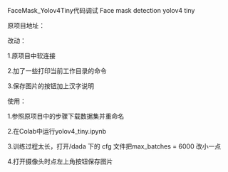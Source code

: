 FaceMask_Yolov4Tiny代码调试 Face mask detection yolov4 tiny

原项目地址：

改动：

1.原项目中软连接

2.加了一些打印当前工作目录的命令

3.保存图片的按钮加上汉字说明

使用：

1.参照原项目中的步骤下载数据集并重命名

2.在Colab中运行yolov4_tiny.ipynb

3.训练过程太长，打开/dada 下的 cfg 文件把max_batches = 6000 改小一点

4.打开摄像头时点左上角按钮保存图片
